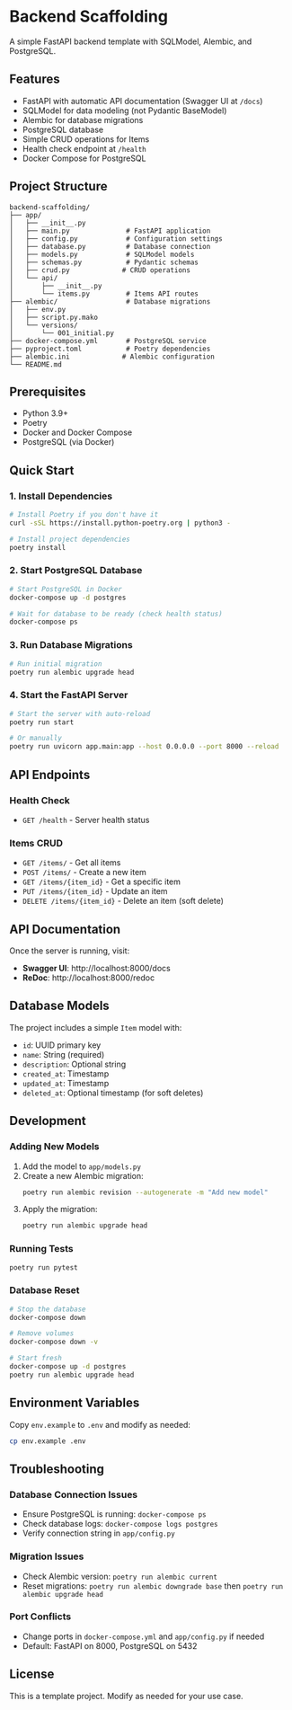 # Backend Scaffolding

A simple FastAPI backend template with SQLModel, Alembic, and PostgreSQL.

## Features

- FastAPI with automatic API documentation (Swagger UI at `/docs`)
- SQLModel for data modeling (not Pydantic BaseModel)
- Alembic for database migrations
- PostgreSQL database
- Simple CRUD operations for Items
- Health check endpoint at `/health`
- Docker Compose for PostgreSQL

## Project Structure

```
backend-scaffolding/
├── app/
│   ├── __init__.py
│   ├── main.py              # FastAPI application
│   ├── config.py            # Configuration settings
│   ├── database.py          # Database connection
│   ├── models.py            # SQLModel models
│   ├── schemas.py           # Pydantic schemas
│   ├── crud.py             # CRUD operations
│   └── api/
│       ├── __init__.py
│       └── items.py         # Items API routes
├── alembic/                 # Database migrations
│   ├── env.py
│   ├── script.py.mako
│   └── versions/
│       └── 001_initial.py
├── docker-compose.yml       # PostgreSQL service
├── pyproject.toml           # Poetry dependencies
├── alembic.ini             # Alembic configuration
└── README.md
```

## Prerequisites

- Python 3.9+
- Poetry
- Docker and Docker Compose
- PostgreSQL (via Docker)

## Quick Start

### 1. Install Dependencies

```bash
# Install Poetry if you don't have it
curl -sSL https://install.python-poetry.org | python3 -

# Install project dependencies
poetry install
```

### 2. Start PostgreSQL Database

```bash
# Start PostgreSQL in Docker
docker-compose up -d postgres

# Wait for database to be ready (check health status)
docker-compose ps
```

### 3. Run Database Migrations

```bash
# Run initial migration
poetry run alembic upgrade head
```

### 4. Start the FastAPI Server

```bash
# Start the server with auto-reload
poetry run start

# Or manually
poetry run uvicorn app.main:app --host 0.0.0.0 --port 8000 --reload
```

## API Endpoints

### Health Check
- `GET /health` - Server health status

### Items CRUD
- `GET /items/` - Get all items
- `POST /items/` - Create a new item
- `GET /items/{item_id}` - Get a specific item
- `PUT /items/{item_id}` - Update an item
- `DELETE /items/{item_id}` - Delete an item (soft delete)

## API Documentation

Once the server is running, visit:
- **Swagger UI**: http://localhost:8000/docs
- **ReDoc**: http://localhost:8000/redoc

## Database Models

The project includes a simple `Item` model with:
- `id`: UUID primary key
- `name`: String (required)
- `description`: Optional string
- `created_at`: Timestamp
- `updated_at`: Timestamp
- `deleted_at`: Optional timestamp (for soft deletes)

## Development

### Adding New Models

1. Add the model to `app/models.py`
2. Create a new Alembic migration:
   ```bash
   poetry run alembic revision --autogenerate -m "Add new model"
   ```
3. Apply the migration:
   ```bash
   poetry run alembic upgrade head
   ```

### Running Tests

```bash
poetry run pytest
```

### Database Reset

```bash
# Stop the database
docker-compose down

# Remove volumes
docker-compose down -v

# Start fresh
docker-compose up -d postgres
poetry run alembic upgrade head
```

## Environment Variables

Copy `env.example` to `.env` and modify as needed:

```bash
cp env.example .env
```

## Troubleshooting

### Database Connection Issues
- Ensure PostgreSQL is running: `docker-compose ps`
- Check database logs: `docker-compose logs postgres`
- Verify connection string in `app/config.py`

### Migration Issues
- Check Alembic version: `poetry run alembic current`
- Reset migrations: `poetry run alembic downgrade base` then `poetry run alembic upgrade head`

### Port Conflicts
- Change ports in `docker-compose.yml` and `app/config.py` if needed
- Default: FastAPI on 8000, PostgreSQL on 5432

## License

This is a template project. Modify as needed for your use case.